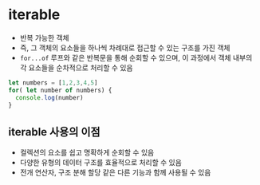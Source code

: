 # iterable
- 반복 가능한 객체
- 즉, 그 객체의 요소들을 하나씩 차례대로 접근할 수 있는 구조를 가진 객체
- `for...of` 루프와 같은 반복문을 통해 순회할 수 있으며, 이 과정에서 객체 내부의 각 요소들을 순차적으로 처리할 수 있음

```js
let numbers = [1,2,3,4,5]
for( let number of numbers) {
  console.log(number)
}
```

## iterable 사용의 이점
- 컬렉션의 요소를 쉽고 명확하게 순회할 수 있음
- 다양한 유형의 데이터 구조를 효율적으로 처리할 수 있음
- 전개 연산자, 구조 분해 할당 같은 다른 기능과 함께 사용될 수 있음
